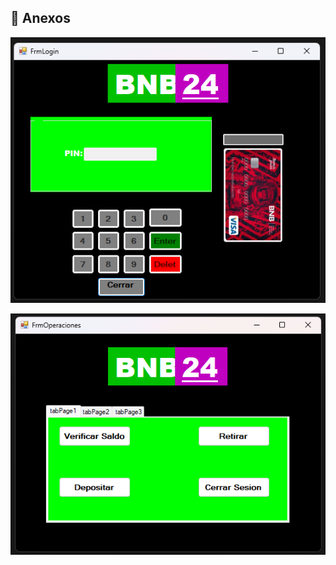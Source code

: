 ## 📁 Anexos

![Texto alternativo](https://github.com/andresgeecee/CajeroAutomatico/blob/main/img/CajeroAutomatico%20(Inicio)%20-%20Microsoft%20Visual%20Studio.png?raw=true)

![Texto alternativo](https://github.com/andresgeecee/CajeroAutomatico/blob/main/img/CajeroAutomatico%20-%20Microsoft%20Visual%20Studio.png?raw=true)
